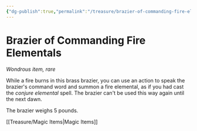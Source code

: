```yaml
---
{"dg-publish":true,"permalink":"/treasure/brazier-of-commanding-fire-elementals/","dgHomeLink":false,"dgPassFrontmatter":true}
---
```



# Brazier of Commanding Fire Elementals

*Wondrous item, rare*

While a fire burns in this brass brazier, you can use an action to speak the brazier's command word and summon a fire elemental, as if you had cast the *conjure elemental* spell. The brazier can't be used this way again until the next dawn.

The brazier weighs 5 pounds.


[[Treasure/Magic Items|Magic Items]]